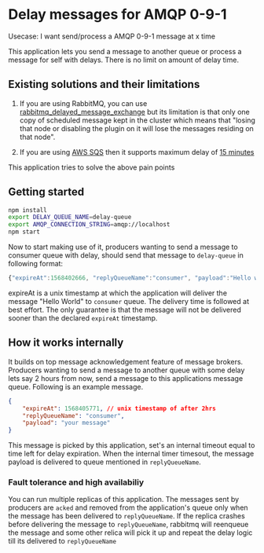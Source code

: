 # Delay messages for AMQP 0-9-1

Usecase: I want send/process a AMQP 0-9-1 message at x time

This application lets you send a message to another queue or process a message for self with delays. There is no limit on amount of delay time.

## Existing solutions and their limitations

1. If you are using RabbitMQ, you can use [rabbitmq_delayed_message_exchange](https://github.com/rabbitmq/rabbitmq-delayed-message-exchange) but its limitation is that only one copy of scheduled message kept in the cluster which means that "losing that node or disabling the plugin on it will lose the messages residing on that node".

2. If you are using [AWS SQS](https://aws.amazon.com/sqs/) then it supports maximum delay of [15 minutes](https://docs.aws.amazon.com/AWSSimpleQueueService/latest/SQSDeveloperGuide/sqs-delay-queues.html)

This application tries to solve the above pain points

## Getting started

```bash
npm install
export DELAY_QUEUE_NAME=delay-queue
export AMQP_CONNECTION_STRING=amqp://localhost
npm start
```

Now to start making use of it, producers wanting to send a message to consumer queue with delay, should send that message to `delay-queue` in following format:

```javascript
{"expireAt":1568402666, "replyQueueName":"consumer", "payload":"Hello world"}
```

expireAt is a unix timestamp at which the application will deliver the message "Hello World" to `consumer` queue. The delivery time is followed at best effort. The only guarantee is that the message will not be delivered sooner than the declared `expireAt` timestamp.

## How it works internally

It builds on top message acknowledgement feature of message brokers. Producers wanting to send a message to another queue with some delay lets say 2 hours from now, send a message to this applications message queue. Following is an example message.

```json
{
    "expireAt": 1568405771, // unix timestamp of after 2hrs
    "replyQueueName": "consumer",
    "payload": "your message"
}
```

This message is picked by this application, set's an internal timeout equal to time left for delay expiration. When the internal timer timesout, the message payload is delivered to queue mentioned in `replyQueueName`.

### Fault tolerance and high availabiliy
You can run multiple replicas of this application. The messages sent by producers are `acked` and removed from the application's queue only when the message has been delivered to `replyQueueName`. If the replica crashes before delivering the message to `replyQueueName`, rabbitmq will reenqueue the message and some other relica will pick it up and repeat the delay logic till its delivered to `replyQueueName`
